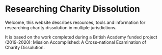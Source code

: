 # Researching Charity Dissolution

Welcome, this website describes resources, tools and information for researching charity dissolution in multiple jurisdictions.

It is based on the work completed during a British Academy funded project (2019-2020): Mission Accomplished: A Cross-national Examination of Charity Dissolution.
